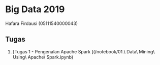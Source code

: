 # Big Data 2019
Hafara Firdausi (05111540000043)

## Tugas
1. [Tugas 1 - Pengenalan Apache Spark
](/notebook/01.\ Data\ Mining\ Using\ Apache\ Spark.ipynb)